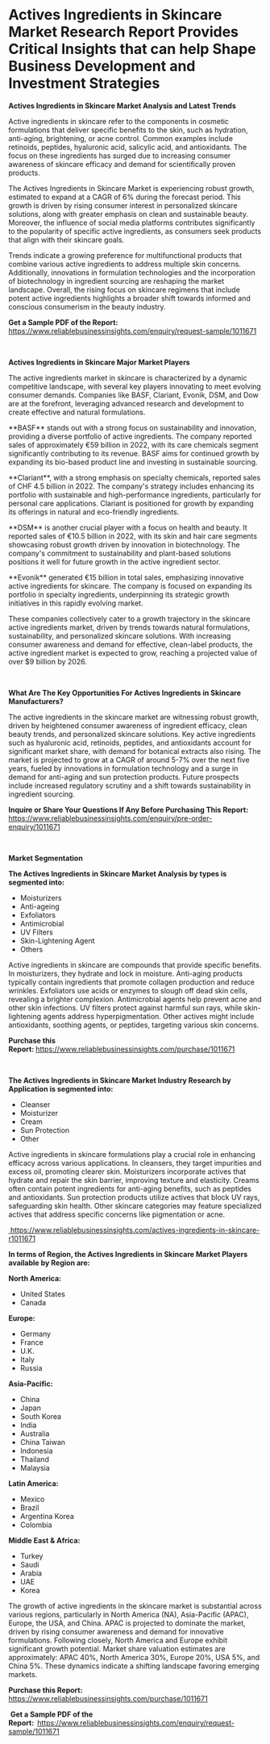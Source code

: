 <p><h1>Actives Ingredients in Skincare Market Research Report Provides Critical Insights that can help Shape Business Development and Investment Strategies</h1></p><p><strong>Actives Ingredients in Skincare Market Analysis and Latest Trends</strong></p>
<p><p>Active ingredients in skincare refer to the components in cosmetic formulations that deliver specific benefits to the skin, such as hydration, anti-aging, brightening, or acne control. Common examples include retinoids, peptides, hyaluronic acid, salicylic acid, and antioxidants. The focus on these ingredients has surged due to increasing consumer awareness of skincare efficacy and demand for scientifically proven products.</p><p>The Actives Ingredients in Skincare Market is experiencing robust growth, estimated to expand at a CAGR of 6% during the forecast period. This growth is driven by rising consumer interest in personalized skincare solutions, along with greater emphasis on clean and sustainable beauty. Moreover, the influence of social media platforms contributes significantly to the popularity of specific active ingredients, as consumers seek products that align with their skincare goals. </p><p>Trends indicate a growing preference for multifunctional products that combine various active ingredients to address multiple skin concerns. Additionally, innovations in formulation technologies and the incorporation of biotechnology in ingredient sourcing are reshaping the market landscape. Overall, the rising focus on skincare regimens that include potent active ingredients highlights a broader shift towards informed and conscious consumerism in the beauty industry.</p></p>
<p><strong>Get a Sample PDF of the Report:&nbsp;</strong> <a href="https://www.reliablebusinessinsights.com/enquiry/request-sample/1011671?utm_campaign=3672&utm_medium=2&utm_source=Github&utm_content=ia&utm_term=19042025&utm_id=actives-ingredients-in-skincare">https://www.reliablebusinessinsights.com/enquiry/request-sample/1011671</a></p>
<p>&nbsp;</p>
<p><strong>Actives Ingredients in Skincare Major Market Players</strong></p>
<p><p>The active ingredients market in skincare is characterized by a dynamic competitive landscape, with several key players innovating to meet evolving consumer demands. Companies like BASF, Clariant, Evonik, DSM, and Dow are at the forefront, leveraging advanced research and development to create effective and natural formulations.</p><p>**BASF** stands out with a strong focus on sustainability and innovation, providing a diverse portfolio of active ingredients. The company reported sales of approximately €59 billion in 2022, with its care chemicals segment significantly contributing to its revenue. BASF aims for continued growth by expanding its bio-based product line and investing in sustainable sourcing.</p><p>**Clariant**, with a strong emphasis on specialty chemicals, reported sales of CHF 4.5 billion in 2022. The company's strategy includes enhancing its portfolio with sustainable and high-performance ingredients, particularly for personal care applications. Clariant is positioned for growth by expanding its offerings in natural and eco-friendly ingredients.</p><p>**DSM** is another crucial player with a focus on health and beauty. It reported sales of €10.5 billion in 2022, with its skin and hair care segments showcasing robust growth driven by innovation in biotechnology. The company's commitment to sustainability and plant-based solutions positions it well for future growth in the active ingredient sector.</p><p>**Evonik** generated €15 billion in total sales, emphasizing innovative active ingredients for skincare. The company is focused on expanding its portfolio in specialty ingredients, underpinning its strategic growth initiatives in this rapidly evolving market.</p><p>These companies collectively cater to a growth trajectory in the skincare active ingredients market, driven by trends towards natural formulations, sustainability, and personalized skincare solutions. With increasing consumer awareness and demand for effective, clean-label products, the active ingredient market is expected to grow, reaching a projected value of over $9 billion by 2026.</p></p>
<p>&nbsp;</p>
<p><strong>What Are The Key Opportunities For Actives Ingredients in Skincare Manufacturers?</strong></p>
<p><p>The active ingredients in the skincare market are witnessing robust growth, driven by heightened consumer awareness of ingredient efficacy, clean beauty trends, and personalized skincare solutions. Key active ingredients such as hyaluronic acid, retinoids, peptides, and antioxidants account for significant market share, with demand for botanical extracts also rising. The market is projected to grow at a CAGR of around 5-7% over the next five years, fueled by innovations in formulation technology and a surge in demand for anti-aging and sun protection products. Future prospects include increased regulatory scrutiny and a shift towards sustainability in ingredient sourcing.</p></p>
<p><strong>Inquire or Share Your Questions If Any Before Purchasing This Report:</strong> <a href="https://www.reliablebusinessinsights.com/enquiry/pre-order-enquiry/1011671?utm_campaign=3672&utm_medium=2&utm_source=Github&utm_content=ia&utm_term=19042025&utm_id=actives-ingredients-in-skincare">https://www.reliablebusinessinsights.com/enquiry/pre-order-enquiry/1011671</a></p>
<p>&nbsp;</p>
<p><strong>Market Segmentation</strong></p>
<p><strong>The Actives Ingredients in Skincare Market Analysis by types is segmented into:</strong></p>
<p><ul><li>Moisturizers</li><li>Anti-ageing</li><li>Exfoliators</li><li>Antimicrobial</li><li>UV Filters</li><li>Skin-Lightening Agent</li><li>Others</li></ul></p>
<p><p>Active ingredients in skincare are compounds that provide specific benefits. In moisturizers, they hydrate and lock in moisture. Anti-aging products typically contain ingredients that promote collagen production and reduce wrinkles. Exfoliators use acids or enzymes to slough off dead skin cells, revealing a brighter complexion. Antimicrobial agents help prevent acne and other skin infections. UV filters protect against harmful sun rays, while skin-lightening agents address hyperpigmentation. Other actives might include antioxidants, soothing agents, or peptides, targeting various skin concerns.</p></p>
<p><strong>Purchase this Report:&nbsp;</strong><a href="https://www.reliablebusinessinsights.com/purchase/1011671?utm_campaign=3672&utm_medium=2&utm_source=Github&utm_content=ia&utm_term=19042025&utm_id=actives-ingredients-in-skincare">https://www.reliablebusinessinsights.com/purchase/1011671</a></p>
<p>&nbsp;</p>
<p><strong>The Actives Ingredients in Skincare Market Industry Research by Application is segmented into:</strong></p>
<p><ul><li>Cleanser</li><li>Moisturizer</li><li>Cream</li><li>Sun Protection</li><li>Other</li></ul></p>
<p><p>Active ingredients in skincare formulations play a crucial role in enhancing efficacy across various applications. In cleansers, they target impurities and excess oil, promoting clearer skin. Moisturizers incorporate actives that hydrate and repair the skin barrier, improving texture and elasticity. Creams often contain potent ingredients for anti-aging benefits, such as peptides and antioxidants. Sun protection products utilize actives that block UV rays, safeguarding skin health. Other skincare categories may feature specialized actives that address specific concerns like pigmentation or acne.</p></p>
<p><a href="https://www.reliablebusinessinsights.com/actives-ingredients-in-skincare-r1011671?utm_campaign=3672&utm_medium=2&utm_source=Github&utm_content=ia&utm_term=19042025&utm_id=actives-ingredients-in-skincare">&nbsp;https://www.reliablebusinessinsights.com/actives-ingredients-in-skincare-r1011671</a></p>
<p><strong>In terms of Region, the Actives Ingredients in Skincare Market Players available by Region are:</strong></p>
<p>
    <p> <strong> North America: </strong>
        <ul>
            <li>United States</li>
            <li>Canada</li>
        </ul>
        </p> 
    <p> <strong> Europe: </strong>
        <ul>
            <li>Germany</li>
            <li>France</li>
            <li>U.K.</li>
            <li>Italy</li>
            <li>Russia</li>
        </ul>
        </p> 
    <p> <strong> Asia-Pacific: </strong>
        <ul>
            <li>China</li>
            <li>Japan</li>
            <li>South Korea</li>
            <li>India</li>
            <li>Australia</li>
            <li>China Taiwan</li>
            <li>Indonesia</li>
            <li>Thailand</li>
            <li>Malaysia</li>
        </ul>
        </p> 
    <p> <strong> Latin America: </strong>
        <ul>
            <li>Mexico</li>
            <li>Brazil</li>
            <li>Argentina Korea</li>
            <li>Colombia</li>
        </ul>
        </p> 
    <p> <strong> Middle East & Africa: </strong>
        <ul>
            <li>Turkey</li>
            <li>Saudi</li>
            <li>Arabia</li>
            <li>UAE</li>
            <li>Korea</li>
        </ul>
    </p>
    </p>
<p><p>The growth of active ingredients in the skincare market is substantial across various regions, particularly in North America (NA), Asia-Pacific (APAC), Europe, the USA, and China. APAC is projected to dominate the market, driven by rising consumer awareness and demand for innovative formulations. Following closely, North America and Europe exhibit significant growth potential. Market share valuation estimates are approximately: APAC 40%, North America 30%, Europe 20%, USA 5%, and China 5%. These dynamics indicate a shifting landscape favoring emerging markets.</p></p>
<p><strong>Purchase this Report: </strong><a href="https://www.reliablebusinessinsights.com/purchase/1011671?utm_campaign=3672&utm_medium=2&utm_source=Github&utm_content=ia&utm_term=19042025&utm_id=actives-ingredients-in-skincare">https://www.reliablebusinessinsights.com/purchase/1011671</a></p>
<p>&nbsp;<strong>Get a Sample PDF of the Report:&nbsp;&nbsp;</strong><a href="https://www.reliablebusinessinsights.com/enquiry/request-sample/1011671?utm_campaign=3672&utm_medium=2&utm_source=Github&utm_content=ia&utm_term=19042025&utm_id=actives-ingredients-in-skincare">https://www.reliablebusinessinsights.com/enquiry/request-sample/1011671</a></p>
<p><strong></strong></p>
<p><p></p><p></p><p></p></p>